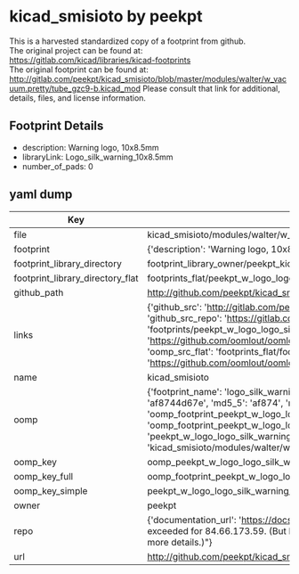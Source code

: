 # kicad_smisioto by peekpt  
This is a harvested standardized copy of a footprint from github.  
The original project can be found at:  
https://gitlab.com/kicad/libraries/kicad-footprints  
The original footprint can be found at:
http://gitlab.com/peekpt/kicad_smisioto/blob/master/modules/walter/w_vacuum.pretty/tube_gzc9-b.kicad_mod
Please consult that link for additional, details, files, and license information.  
## Footprint Details
* description: Warning logo, 10x8.5mm  
* libraryLink: Logo_silk_warning_10x8.5mm  
* number_of_pads: 0  
## yaml dump  
| Key | Value |  
| --- | --- |  
| file | kicad_smisioto/modules/walter/w_logo.pretty/Logo_silk_warning_10x8.5mm.kicad_mod |  
| footprint | {'description': 'Warning logo, 10x8.5mm', 'libraryLink': 'Logo_silk_warning_10x8.5mm', 'number_of_pads': 0} |  
| footprint_library_directory | footprint_library_owner/peekpt_kicad_smisioto |  
| footprint_library_directory_flat | footprints_flat/peekpt_w_logo_logo_silk_warning_10x8_5mm/working |  
| github_path | http://github.com/peekpt/kicad_smisioto/blob/master/modules/walter/w_logo.pretty/Logo_silk_warning_10x8.5mm.kicad_mod |  
| links | {'github_src': 'http://gitlab.com/peekpt/kicad_smisioto/blob/master/modules/walter/w_vacuum.pretty/tube_gzc9-b.kicad_mod', 'github_src_repo': 'https://gitlab.com/kicad/libraries/kicad-footprints', 'oomp_bot': 'footprints/peekpt_w_logo_logo_silk_warning_10x8_5mm/working', 'oomp_bot_github': 'https://github.com/oomlout/oomlout_oomp_footprint_bot/tree/main/footprints/peekpt_w_logo_logo_silk_warning_10x8_5mm/working', 'oomp_src_flat': 'footprints_flat/footprints_flat/peekpt_w_logo_logo_silk_warning_10x8_5mm/working', 'oomp_src_flat_github': 'https://github.com/oomlout/oomlout_oomp_footprint_src/tree/main/footprints_flat/peekpt_w_logo_logo_silk_warning_10x8_5mm/working'} |  
| name | kicad_smisioto |  
| oomp | {'footprint_name': 'logo_silk_warning_10x8_5mm', 'library_name': 'w_logo', 'md5': 'af8744d67ec903317718846a6e76db1b', 'md5_10': 'af8744d67e', 'md5_5': 'af874', 'md5_6': 'af8744', 'oomp_key': 'oomp_peekpt_w_logo_logo_silk_warning_10x8_5mm', 'oomp_key_extra': 'oomp_footprint_peekpt_w_logo_logo_silk_warning_10x8_5mm', 'oomp_key_full': 'oomp_footprint_peekpt_w_logo_logo_silk_warning_10x8_5mm_af8744', 'oomp_key_simple': 'peekpt_w_logo_logo_silk_warning_10x8_5mm', 'original_filename': 'kicad_smisioto/modules/walter/w_logo.pretty/Logo_silk_warning_10x8.5mm.kicad_mod', 'owner_name': 'peekpt'} |  
| oomp_key | oomp_peekpt_w_logo_logo_silk_warning_10x8_5mm |  
| oomp_key_full | oomp_footprint_peekpt_w_logo_logo_silk_warning_10x8_5mm |  
| oomp_key_simple | peekpt_w_logo_logo_silk_warning_10x8_5mm |  
| owner | peekpt |  
| repo | {'documentation_url': 'https://docs.github.com/rest/overview/resources-in-the-rest-api#rate-limiting', 'message': "API rate limit exceeded for 84.66.173.59. (But here's the good news: Authenticated requests get a higher rate limit. Check out the documentation for more details.)"} |  
| url | http://github.com/peekpt/kicad_smisioto |  

